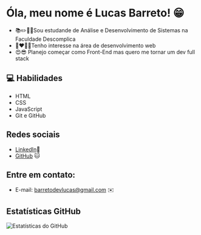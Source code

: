 # Óla, meu nome é Lucas Barreto! 😁
- 📚✏️🧑‍🎓Sou estudande de Análise e Desenvolvimento de Sistemas na Faculdade Descomplica
- 🧑❤️👨‍💻Tenho interesse na área de desenvolvimento web
- 😍😎 Planejo começar como Front-End mas quero me tornar um dev full stack

## 💻 Habilidades
- HTML 
- CSS
- JavaScript
- Git e GitHub

## Redes sociais
- [LinkedIn](https://www.linkedin.com/in/lucas-palermo-barreto/)🔗
- [GitHub](https://github.com/BarretoDev001) 🐱

## Entre em contato:
- E-mail: barretodevlucas@gmail.com ✉️

## Estatísticas GitHub
![Estatísticas do GitHub](https://github-readme-stats.vercel.app/api?username=BarretoDev001&show_icons=true&theme=radical)